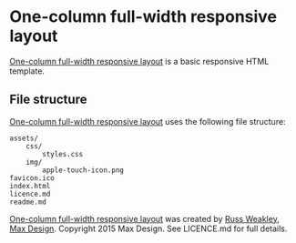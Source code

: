 # One-column full-width responsive layout

[One-column full-width responsive layout](https://github.com/russmaxdesign/example-layout-one-full) is a basic responsive HTML template.

## File structure

[One-column full-width responsive layout](https://github.com/russmaxdesign/example-layout-one-full) uses the following file structure:

	assets/
		css/
			styles.css
		img/
			apple-touch-icon.png
	favicon.ico
	index.html
	licence.md
	readme.md

[One-column full-width responsive layout](https://github.com/russmaxdesign/example-layout-one-full) was created by [Russ Weakley](https://twitter.com/russmaxdesign), [Max Design](http://maxdesign.com.au/). Copyright 2015 Max Design. See LICENCE.md for full details.